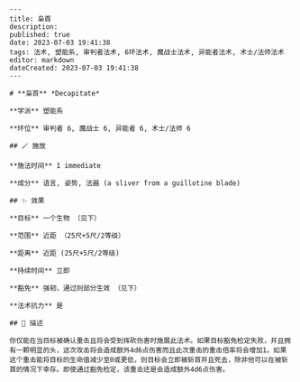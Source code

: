 
    ---
    title: 枭首
    description: 
    published: true
    date: 2023-07-03 19:41:38
    tags: 法术, 塑能系, 审判者法术, 6环法术, 魔战士法术, 异能者法术, 术士/法师法术
    editor: markdown
    dateCreated: 2023-07-03 19:41:38
    ---

    # **枭首** *Decapitate*

    **学派** 塑能系 

    **环位** 审判者 6, 魔战士 6, 异能者 6, 术士/法师 6

    ## 🪄 施放

    **施法时间** 1 immediate

    **成分** 语言, 姿势, 法器 (a sliver from a guillotine blade)

    ## ✨ 效果 

    **目标** 一个生物 （见下） 

    **范围** 近距 （25尺+5尺/2等级）

    **距离** 近距 (25尺+5尺/2等级)  

    **持续时间** 立即 

    **豁免** 强韧，通过则部分生效 （见下）

    **法术抗力** 是

    ## 📖 描述

    你仅能在当目标被确认重击且将会受到挥砍伤害时施展此法术。如果目标豁免检定失败，并且拥有一颗明显的头，这次攻击将会造成额外4d6点伤害而且此次重击的重击倍率将会增加1。如果这个重击能将目标的生命值减少至0或更低，则目标会立即被斩首并且死去，除非他可以在被斩首的情况下幸存。即使通过豁免检定，该重击还是会造成额外4d6点伤害。
    